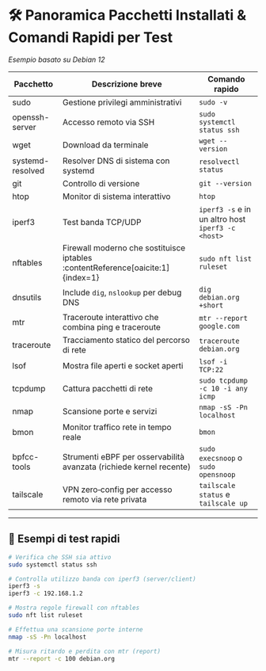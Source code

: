 # 🛠️ Panoramica Pacchetti Installati & Comandi Rapidi per Test

_Esempio basato su Debian 12_

| Pacchetto         | Descrizione breve                                              | Comando rapido                                                                             |
|-------------------|---------------------------------------------------------------|-------------------------------------------------------------------------------------------|
| sudo              | Gestione privilegi amministrativi                             | `sudo -v`                                                                                 |
| openssh-server    | Accesso remoto via SSH                                        | `sudo systemctl status ssh`                                                              |
| wget              | Download da terminale                                          | `wget --version`                                                                          |
| systemd-resolved  | Resolver DNS di sistema con systemd                           | `resolvectl status`                                                                       |
| git               | Controllo di versione                                          | `git --version`                                                                           |
| htop              | Monitor di sistema interattivo                                | `htop`                                                                                    |
| iperf3            | Test banda TCP/UDP                                            | `iperf3 -s` e in un altro host `iperf3 -c <host>`                                        |
| nftables          | Firewall moderno che sostituisce iptables :contentReference[oaicite:1]{index=1} | `sudo nft list ruleset`                                                                   |
| dnsutils          | Include `dig`, `nslookup` per debug DNS                       | `dig debian.org +short`                                                                   |
| mtr               | Traceroute interattivo che combina ping e traceroute          | `mtr --report google.com`                                                                 |
| traceroute        | Tracciamento statico del percorso di rete                     | `traceroute debian.org`                                                                   |
| lsof              | Mostra file aperti e socket aperti                            | `lsof -i TCP:22`                                                                           |
| tcpdump           | Cattura pacchetti di rete                                      | `sudo tcpdump -c 10 -i any icmp`                                                          |
| nmap              | Scansione porte e servizi                                     | `nmap -sS -Pn localhost`                                                                  |
| bmon              | Monitor traffico rete in tempo reale                          | `bmon`                                                                                    |
| bpfcc-tools       | Strumenti eBPF per osservabilità avanzata (richiede kernel recente) | `sudo execsnoop` o `sudo opensnoop`                                                       |
| tailscale         | VPN zero‑config per accesso remoto via rete privata           | `tailscale status` e `tailscale up`                                                        |

---

## 🧪 Esempi di test rapidi

```bash
# Verifica che SSH sia attivo
sudo systemctl status ssh

# Controlla utilizzo banda con iperf3 (server/client)
iperf3 -s
iperf3 -c 192.168.1.2

# Mostra regole firewall con nftables
sudo nft list ruleset

# Effettua una scansione porte interne
nmap -sS -Pn localhost

# Misura ritardo e perdita con mtr (report)
mtr --report -c 100 debian.org
